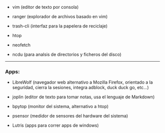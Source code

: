 * vim (editor de texto por consola)

* ranger (explorador de archivos basado en vim)

* trash-cli (interfaz para la papelera de reciclaje)

* htop

* neofetch

* ncdu (para analsis de directorios y ficheros del disco)

-----------------------------------------------------------
### Apps:

* LibreWolf (navegador web alternativo a Mozilla Firefox, orientado a la seguridad, cierra la sesiones, integra adblock, duck duck go, etc...)

* joplin (editor de texto para tomar notas, usa el lenguaje de Markdown)

* bpytop (monitor del sistema, alternativo a htop)

* psensor (medidor de sensores del hardware del sistema)

* Lutris (apps para correr apps de windows)
